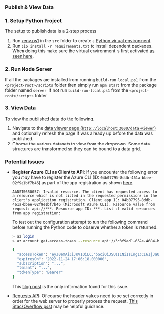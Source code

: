 ### Publish & View Data

### 1. Setup Python Project

The setup to publish data is a 2-step process

1. Run [venv.ps1](./src/venv.ps1) in the `src` folder to create a [Python virtual environment](https://docs.python.org/3/tutorial/venv.html).
2. Run `pip install -r requirements.txt` to install dependent packages.  When doing this make sure the virtual environment is first activated [as seen here](./docs/images/report-publish-python-1.png).

### 2. Run Node Server

If all the packages are installed from running `build-run-local.ps1` from the `<project-root>/scripts` folder then simply run `npm start` from the package folder named `server`.  If not run `build-run-local.ps1` from the `<project-root>/scripts` folder.

### 3. View Data

To view the published data do the following.

1. Navigate to the [data viewer page (`http://localhost:3000/data-viewer`)](http://localhost:3000/data-viewer) and optionally refresh the page if was already up before the data was published.
2. Choose the various datasets to view from the dropdown.  Some data structures are transformed so they can be bound to a data grid.

### Potential Issues

- **Register Azure CLI as Client to API**: If you encounter the following error you *may* have to register the Azure CLI (ID: `04b07795-8ddb-461a-bbee-02f9e1bf7b46`) as part of the app registration as shown [here](./docs/images/report-publish-python-2.png).

  ```
  AADSTS650057: Invalid resource. The client has requested access to a resource which is not listed in the requested permissions in the client's application registration. Client app ID: 04b07795-8ddb-461a-bbee-02f9e1bf7b46 (Microsoft Azure CLI). Resource value from request: api://***. Resource app ID: ***. List of valid resources from app registration: 
  ```

  To test out the configuration attempt to run the following command before running the Python code to observe whether a token is returned.

  ```bash
  > az login
  > az account get-access-token --resource api://5c3f9ed1-652e-4684-b82d-3586ba549308
  
  {
    "accessToken": "eyJ0eXAiOiJKV1QiLCJhbGciOiJSUzI1NiIsIng1dCI6IjJaUXBKM1VwYmpBWVhZR2FYRUpsOGxWMFRPSSIsImtpZCI6IjJaUXBKM1VwYmpBWVhZR2FYRUpsOGxWMFRPSSJ9.eyJhdWQiOiI1YzNmOWVkMS02NTJlLTQ2ODQtYjgyZC0zNTg2YmE1NDkzMDgiLCJpc3MiOiJodHRwczovL3N0cy53aW5k... <abbreviated>",
    "expiresOn": "2022-11-24 17:06:18.000000",
    "subscription": "...",
    "tenant": "...",
    "tokenType": "Bearer"
  }
  
  ```

  This [blog post](https://www.schaeflein.net/use-a-cli-to-get-an-access-token-for-your-aad-protected-web-api/) is the only information found for this issue.

- [Requests API](https://requests.readthedocs.io/en/latest/api/): Of course the header values need to be set correctly in order for the web server to properly process the request.  [This StackOverflow post](https://stackoverflow.com/questions/47506092/python-requests-get-always-get-404) may be helpful guidance.

